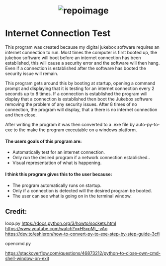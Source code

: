 <h1 align="center">
   <img src="" alt="repoimage"/>
 </h1>
 

# Internet Connection Test
This program was created because my digital jukebox software requires an internet connection to run.
Most times the computer is first booted up, the jukebox software will boot before an internet connection has been established, this will cause a security error and the software will then hang.
Even if a connection is established after the software has booted the security issue will remain.

This program gets around this by booting at startup, opening a command prompt and displaying that it is testing for an internet connection every 2 seconds up to 8 times. 
If a connection is established the program will display that a connection is established then boot the Jukebox software removing the problem of any security issues.
After 8 times of no connection, the program will display, that a there is no internet connection and then close.

After writing the program it was then converted to a .exe file by auto-py-to-exe to the make the program executable on a windows platform.


#### The users goals of this program are:
* Automatically test for an internet connection.
* Only run the desired program if a network connection established..
* Visual representation of what is happening.



#### I think this program gives this to the user because:
* The program automatically runs on startup.
* Only if a connection is detected will the desired program be booted.
* The user can see what is going on in the terminal window.


## Credit:

loop.py
https://docs.python.org/3/howto/sockets.html
https://www.youtube.com/watch?v=H5xpMj_-vAo
https://dev.to/eshleron/how-to-convert-py-to-exe-step-by-step-guide-3cfi

opencmd.py

https://stackoverflow.com/questions/46873212/python-to-close-own-cmd-shell-window-on-exit
